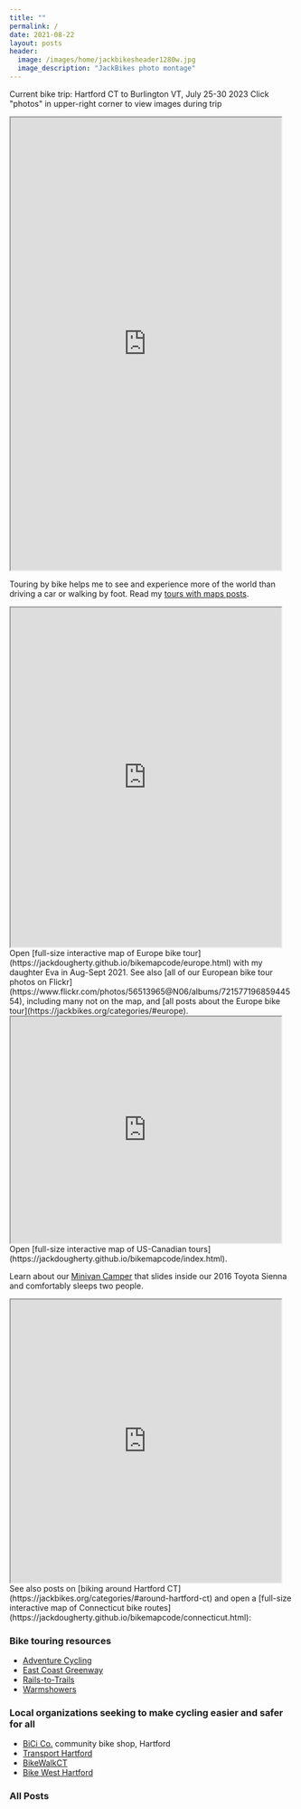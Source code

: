 ```yaml
---
title: ""
permalink: /
date: 2021-08-22
layout: posts
header:
  image: /images/home/jackbikesheader1280w.jpg
  image_description: "JackBikes photo montage"
---
```

Current bike trip: Hartford CT to Burlington VT, July 25-30 2023
Click "photos" in upper-right corner to view images during trip
<iframe src="https://jackdougherty.github.io/bikemapcode/vermont2023.html" width="95%" height="800px"></iframe>

Touring by bike helps me to see and experience more of the world than driving a car or walking by foot. Read my [tours with maps posts](https://jackbikes.org/categories/#tours-with-maps).

<iframe src="https://jackdougherty.github.io/bikemapcode/europe.html" width="95%" height="600px"></iframe>
Open [full-size interactive map of Europe bike tour](https://jackdougherty.github.io/bikemapcode/europe.html) with my daughter Eva in Aug-Sept 2021. See also [all of our European bike tour photos on Flickr](https://www.flickr.com/photos/56513965@N06/albums/72157719685944554), including many not on the map, and [all posts about the Europe bike tour](https://jackbikes.org/categories/#europe).

<iframe src="https://jackdougherty.github.io/bikemapcode/index.html" width="95%" height="400px"></iframe>
Open [full-size interactive map of US-Canadian tours](https://jackdougherty.github.io/bikemapcode/index.html).

Learn about our [Minivan Camper](https://jackbikes.org/minivan-camper) that slides inside our 2016 Toyota Sienna and comfortably sleeps two people.

<iframe src="https://jackdougherty.github.io/bikemapcode/connecticut.html" width="95%" height="500px"></iframe>
See also posts on [biking around Hartford CT](https://jackbikes.org/categories/#around-hartford-ct) and open a [full-size interactive map of Connecticut bike routes](https://jackdougherty.github.io/bikemapcode/connecticut.html):

### Bike touring resources
- [Adventure Cycling](https://www.adventurecycling.org)
- [East Coast Greenway](http://www.greenway.org/)
- [Rails-to-Trails](http://www.railstotrails.org/)
- [Warmshowers](http://warmshowers.org)

### Local organizations seeking to make cycling easier and safer for all
- [BiCi Co.](http://bicico.org/) community bike shop, Hartford
- [Transport Hartford](http://transporthartford.org/)
- [BikeWalkCT](http://www.bikewalkct.org/)
- [Bike West Hartford](http://bikewesthartford.org/)

### All Posts
